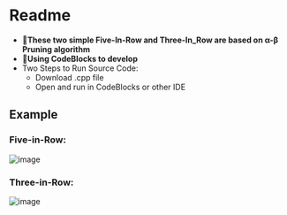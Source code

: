 
# Readme

* 🥇**These two simple Five-In-Row and Three-In_Row are based on α-β Pruning algorithm**
* 🐊**Using CodeBlocks to develop**
* Two Steps to Run Source Code:
  - Download .cpp file
  - Open and run in CodeBlocks or other IDE

## Example
### Five-in-Row:
![image](https://user-images.githubusercontent.com/65277980/147806581-03661bf8-7cfa-4255-9e0f-b28783caaa0d.png)
### Three-in-Row:
![image](https://user-images.githubusercontent.com/65277980/147806597-67fd9018-47fd-4081-b6d0-ffee32420e75.png)

